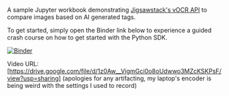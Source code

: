 A sample Jupyter workbook demonstrating [Jigsawstack's vOCR API](https://docs.jigsawstack.com/examples/ai/vocr) to compare images based on AI generated tags.

To get started, simply open the Binder link below to experience a guided crash course on how to get started with the Python SDK.

[![Binder](https://mybinder.org/badge_logo.svg)](https://mybinder.org/v2/gh/WingofaGriffin/jigsawstack/HEAD?labpath=jigsaw.ipynb)

Video URL: [https://drive.google.com/file/d/1z0Aw__VigmGci0o8oUdwwo3MZcKSKPsF/view?usp=sharing]
(apologies for any artifacting, my laptop's encoder is being weird with the settings I used to record)